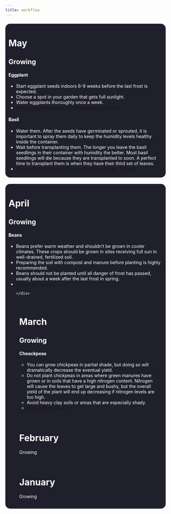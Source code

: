 ```yaml
---
title: workflow
---
```


<head>
    <style>
.month{
                border-radius: 15px;
                 background-color: #20202c;
                 padding: 5px 10px;
                margin: 20px 0;
                color: white;
    			width: auto;
            }
    </style>
    </head>
 <div class="month">
    <h1> May </h1>
    <h2>     Growing </h2>
    <h4>     Eggplant</h4>
    	<ul>
            <li> Start eggplant seeds indoors 6-9 weeks before the last frost is expected.  </li>
            <li> Choose a spot in your garden that gets full sunlight. </li>
            <li> Water eggplants thoroughly once a week. </li>
            <li> <a href="https://www.wikihow.com/Grow-Eggplant"> <b>How to Grow Eggplant (with Pictures) - wikiHow</b> </a></li>
    </ul>
    <h4>     Basil</h4>
    	<ul>
            <li> Water them. After the seeds have germinated or sprouted, it is important to spray them daily to keep the humidity levels healthy inside the container.  </li>
            <li> Wait before transplanting them. The longer you leave the basil seedlings in their container with humidity the better. Most basil seedlings will die because they are transplanted to soon. A perfect time to transplant them is when they have their third set of leaves. </li>
           <li> <a href="https://www.wikihow.com/Germinate-and-Care-for-Basil-Seedlings"> <b>How to Germinate and Care for Basil Seedlings: 11 Steps</b> </a></li>
    </ul>
    </div>
<div class="month">
    <h1> April </h1>
      <h2>     Growing </h2>
    <h4>     Beans</h4>
<ul>
    <li>Beans prefer warm weather and shouldn’t be grown in cooler climates. These crops should be grown in sites receiving full sun in well-drained, fertilized soil.
</li> 
    <li>Preparing the soil with compost and manure before planting is highly recommended. </li>
    <li>Beans should not be planted until all danger of frost has passed, usually about a week after the last frost in spring.</li>
    <li> <a href="https://www.gardeningknowhow.com/edible/vegetables/beans/tips-for-growing-beans.htm"> <b>more information...</b> </a>

    </div>
<div class="month">
    <h1> March </h1>
    <h2>     Growing </h2>
    <h4>     Cheackpeas</h4>
<ul>
    <li>You can grow chickpeas in partial shade, but doing so will dramatically decrease the eventual yield.</li>
<li>Do not plant chickpeas in areas where green manures have grown or in soils that have a high nitrogen content. Nitrogen will cause the leaves to get large and bushy, but the overall yield of the plant will end up decreasing if nitrogen levels are too high.</li>
<li> Avoid heavy clay soils or areas that are especially shady. </li>
    <li> <a href="https://www.wikihow.com/Grow-Chickpeas"> <b>more information...</b></a> </li>
    </ul>
    </div>
<div class="month">
    <h1> February </h1>
    Growing
    </div>
<div class="month">
    <h1> January </h1>
    Growing
    </div>